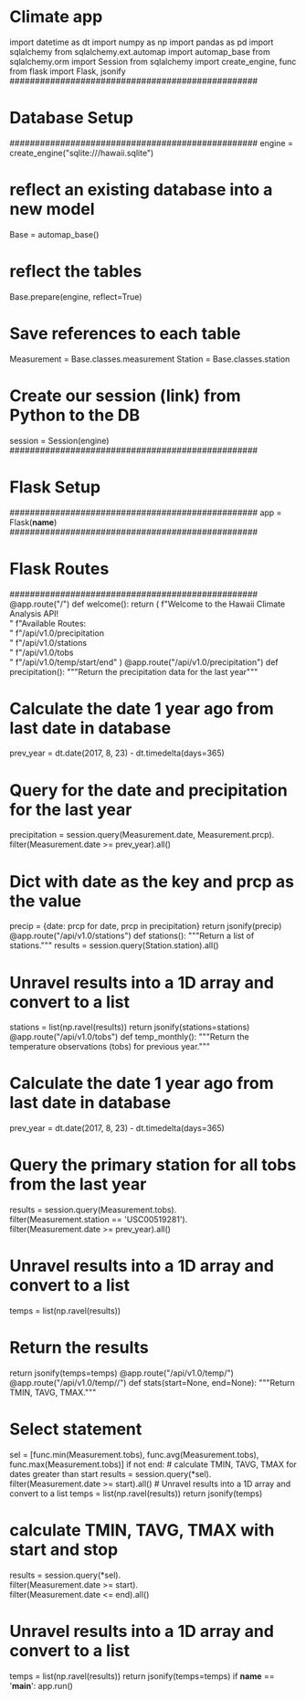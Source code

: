# Climate app
import datetime as dt
import numpy as np
import pandas as pd
import sqlalchemy
from sqlalchemy.ext.automap import automap_base
from sqlalchemy.orm import Session
from sqlalchemy import create_engine, func
from flask import Flask, jsonify
#################################################
# Database Setup
#################################################
engine = create_engine("sqlite:///hawaii.sqlite")
# reflect an existing database into a new model
Base = automap_base()
# reflect the tables
Base.prepare(engine, reflect=True)
# Save references to each table
Measurement = Base.classes.measurement
Station = Base.classes.station
# Create our session (link) from Python to the DB
session = Session(engine)
#################################################
# Flask Setup
#################################################
app = Flask(__name__)
#################################################
# Flask Routes
#################################################
@app.route("/")
def welcome():
   return (
       f"Welcome to the Hawaii Climate Analysis API!<br/>"
       f"Available Routes:<br/>"
       f"/api/v1.0/precipitation<br/>"
       f"/api/v1.0/stations<br/>"
       f"/api/v1.0/tobs<br/>"
       f"/api/v1.0/temp/start/end"
   )
@app.route("/api/v1.0/precipitation")
def precipitation():
   """Return the precipitation data for the last year"""
   # Calculate the date 1 year ago from last date in database
   prev_year = dt.date(2017, 8, 23) - dt.timedelta(days=365)
   # Query for the date and precipitation for the last year
   precipitation = session.query(Measurement.date, Measurement.prcp).\
       filter(Measurement.date >= prev_year).all()
   # Dict with date as the key and prcp as the value
   precip = {date: prcp for date, prcp in precipitation}
   return jsonify(precip)
@app.route("/api/v1.0/stations")
def stations():
   """Return a list of stations."""
   results = session.query(Station.station).all()
   # Unravel results into a 1D array and convert to a list
   stations = list(np.ravel(results))
   return jsonify(stations=stations)
@app.route("/api/v1.0/tobs")
def temp_monthly():
   """Return the temperature observations (tobs) for previous year."""
   # Calculate the date 1 year ago from last date in database
   prev_year = dt.date(2017, 8, 23) - dt.timedelta(days=365)
   # Query the primary station for all tobs from the last year
   results = session.query(Measurement.tobs).\
       filter(Measurement.station == 'USC00519281').\
       filter(Measurement.date >= prev_year).all()
   # Unravel results into a 1D array and convert to a list
   temps = list(np.ravel(results))
   # Return the results
   return jsonify(temps=temps)
@app.route("/api/v1.0/temp/<start>")
@app.route("/api/v1.0/temp/<start>/<end>")
def stats(start=None, end=None):
   """Return TMIN, TAVG, TMAX."""
   # Select statement
   sel = [func.min(Measurement.tobs), func.avg(Measurement.tobs), func.max(Measurement.tobs)]
   if not end:
       # calculate TMIN, TAVG, TMAX for dates greater than start
       results = session.query(*sel).\
           filter(Measurement.date >= start).all()
       # Unravel results into a 1D array and convert to a list
       temps = list(np.ravel(results))
       return jsonify(temps)
   # calculate TMIN, TAVG, TMAX with start and stop
   results = session.query(*sel).\
       filter(Measurement.date >= start).\
       filter(Measurement.date <= end).all()
   # Unravel results into a 1D array and convert to a list
   temps = list(np.ravel(results))
   return jsonify(temps=temps)
if __name__ == '__main__':
   app.run()
